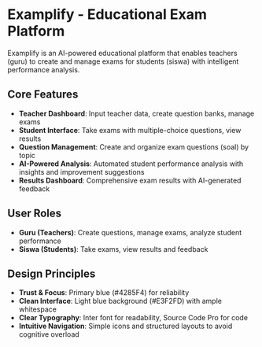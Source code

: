 # Examplify - Educational Exam Platform

Examplify is an AI-powered educational platform that enables teachers (guru) to create and manage exams for students (siswa) with intelligent performance analysis.

## Core Features

- **Teacher Dashboard**: Input teacher data, create question banks, manage exams
- **Student Interface**: Take exams with multiple-choice questions, view results
- **Question Management**: Create and organize exam questions (soal) by topic
- **AI-Powered Analysis**: Automated student performance analysis with insights and improvement suggestions
- **Results Dashboard**: Comprehensive exam results with AI-generated feedback

## User Roles

- **Guru (Teachers)**: Create questions, manage exams, analyze student performance
- **Siswa (Students)**: Take exams, view results and feedback

## Design Principles

- **Trust & Focus**: Primary blue (#4285F4) for reliability
- **Clean Interface**: Light blue background (#E3F2FD) with ample whitespace
- **Clear Typography**: Inter font for readability, Source Code Pro for code
- **Intuitive Navigation**: Simple icons and structured layouts to avoid cognitive overload